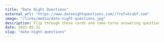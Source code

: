 ```yaml
---
title: "Date Night Questions"
external_url: "https://www.datenightquestions.com//?ref=krabf.com"
image: "/links/media/date-night-questions.jpg"
description: Flip through these cards and take turns answering questions to get to know your friends and loved ones even better.
date: 2025-05-31
slug: "date-night-questions"
---
```


